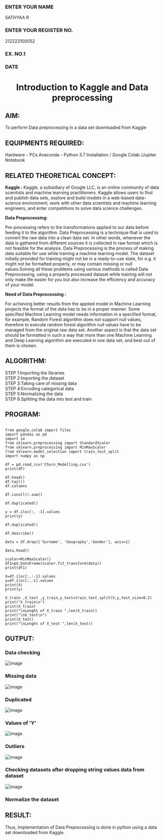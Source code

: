 <H3>ENTER YOUR NAME</H3>
SATHYAA R

<H3>ENTER YOUR REGISTER NO.</H3>
212223100052

<H3>EX. NO.1</H3>
<H3>DATE</H3>
<H1 ALIGN =CENTER> Introduction to Kaggle and Data preprocessing</H1>

## AIM:

To perform Data preprocessing in a data set downloaded from Kaggle

## EQUIPMENTS REQUIRED:
Hardware – PCs
Anaconda – Python 3.7 Installation / Google Colab /Jupiter Notebook

## RELATED THEORETICAL CONCEPT:

**Kaggle :**
Kaggle, a subsidiary of Google LLC, is an online community of data scientists and machine learning practitioners. Kaggle allows users to find and publish data sets, explore and build models in a web-based data-science environment, work with other data scientists and machine learning engineers, and enter competitions to solve data science challenges.

**Data Preprocessing:**

Pre-processing refers to the transformations applied to our data before feeding it to the algorithm. Data Preprocessing is a technique that is used to convert the raw data into a clean data set. In other words, whenever the data is gathered from different sources it is collected in raw format which is not feasible for the analysis.
Data Preprocessing is the process of making data suitable for use while training a machine learning model. The dataset initially provided for training might not be in a ready-to-use state, for e.g. it might not be formatted properly, or may contain missing or null values.Solving all these problems using various methods is called Data Preprocessing, using a properly processed dataset while training will not only make life easier for you but also increase the efficiency and accuracy of your model.

**Need of Data Preprocessing :**

For achieving better results from the applied model in Machine Learning projects the format of the data has to be in a proper manner. Some specified Machine Learning model needs information in a specified format, for example, Random Forest algorithm does not support null values, therefore to execute random forest algorithm null values have to be managed from the original raw data set.
Another aspect is that the data set should be formatted in such a way that more than one Machine Learning and Deep Learning algorithm are executed in one data set, and best out of them is chosen.


## ALGORITHM:
STEP 1:Importing the libraries<BR>
STEP 2:Importing the dataset<BR>
STEP 3:Taking care of missing data<BR>
STEP 4:Encoding categorical data<BR>
STEP 5:Normalizing the data<BR>
STEP 6:Splitting the data into test and train<BR>

##  PROGRAM:


```

from google.colab import files
import pandas as pd
import io
from sklearn.preprocessing import StandardScaler
from sklearn.preprocessing import MinMaxScaler
from sklearn.model_selection import train_test_split
import numpy as np
```

```
df = pd.read_csv('Churn_Modelling.csv')
print(df)
```

```
df.head()
df.tail()
df.columns
```

```
df.isnull().sum()
```

```
df.duplicated()
```

```
y = df.iloc[:, -1].values
print(y)
```

```
df.duplicated()
```

```
df.describe()
```

```
data = df.drop(['Surname', 'Geography','Gender'], axis=1)
```

```
data.head()
```

```
scaler=MinMaxScaler()
df1=pd.DataFrame(scaler.fit_transform(data))
print(df1)
```

```
X=df.iloc[:,:-1].values
y=df.iloc[:,-1].values
print(X)
print(y)
```

```
X_train ,X_test ,y_train,y_test=train_test_split(X,y,test_size=0.2)
print("X_train\n")
print(X_train)
print("\nLenght of X_train ",len(X_train))
print("\nX_test\n")
print(X_test)
print("\nLenght of X_test ",len(X_test))
```


## OUTPUT:

### Data checking

![image](https://github.com/user-attachments/assets/72c5b46d-474c-4f61-a4cb-d36edf248168)

### Missing data

![image](https://github.com/user-attachments/assets/865d9a07-619a-4e6d-8337-dbf99c1476e6)

### Duplicated

![image](https://github.com/user-attachments/assets/d41f49fa-4696-49f1-a689-86abe25b3242)


### Values of 'Y'

![image](https://github.com/user-attachments/assets/e9f40a74-3695-4589-9411-f33ea592546f)


### Outliers

![image](https://github.com/user-attachments/assets/ddcdb901-9233-4070-80e7-b7560ba289b6)


### Checking datasets after dropping string values data from dataset

![image](https://github.com/user-attachments/assets/eb0d0f56-b419-4e49-b271-d1c60364d08e)


### Normalize the dataset






## RESULT:
Thus, Implementation of Data Preprocessing is done in python  using a data set downloaded from Kaggle.


